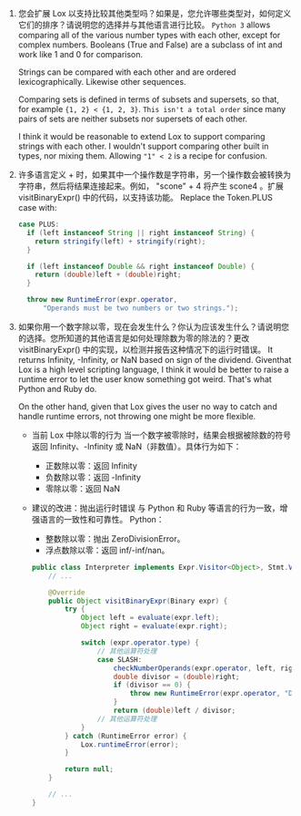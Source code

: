 1.  您会扩展 Lox 以支持比较其他类型吗？如果是，您允许哪些类型对，如何定义它们的排序？请说明您的选择并与其他语言进行比较。
    `Python 3` allows comparing all of the various number types with each other,
    except for complex numbers. Booleans (True and False) are a subclass of
    int and work like 1 and 0 for comparison.

    Strings can be compared with each other and are ordered lexicographically.
    Likewise other sequences.

    Comparing sets is defined in terms of subsets and supersets, so that, for
    example `{1, 2} < {1, 2, 3}`. `This isn't a total order` since many pairs of
    sets are neither subsets nor supersets of each other.

    I think it would be reasonable to extend Lox to support comparing strings
    with each other. I wouldn't support comparing other built in types, nor
    mixing them. Allowing `"1" < 2` is a recipe for confusion.

2.  许多语言定义 + 时，如果其中一个操作数是字符串，另一个操作数会被转换为字符串，然后将结果连接起来。例如， "scone" + 4 将产生 scone4 。扩展 visitBinaryExpr() 中的代码，以支持该功能。
    Replace the Token.PLUS case with:

    ```java
    case PLUS:
      if (left instanceof String || right instanceof String) {
        return stringify(left) + stringify(right);
      }

      if (left instanceof Double && right instanceof Double) {
        return (double)left + (double)right;
      }

      throw new RuntimeError(expr.operator,
          "Operands must be two numbers or two strings.");
    ```

3.  如果你用一个数字除以零，现在会发生什么？你认为应该发生什么？请说明您的选择。您所知道的其他语言是如何处理除数为零的除法的？更改 visitBinaryExpr() 中的实现，以检测并报告这种情况下的运行时错误。
    It returns Infinity, -Infinity, or NaN based on sign of the dividend. Giventhat Lox is a high level scripting language, I think it would be better to
    raise a runtime error to let the user know something got weird. That's what Python and Ruby do.

    On the other hand, given that Lox gives the user no way to catch and handle runtime errors, not throwing one might be more flexible.

    - 当前 Lox 中除以零的行为
      当一个数字被零除时，结果会根据被除数的符号返回 Infinity、-Infinity 或 NaN（非数值）。具体行为如下：

      - 正数除以零：返回 Infinity
      - 负数除以零：返回 -Infinity
      - 零除以零：返回 NaN

    - 建议的改进：抛出运行时错误
      与 Python 和 Ruby 等语言的行为一致，增强语言的一致性和可靠性。
      Python：

      - 整数除以零：抛出 ZeroDivisionError。
      - 浮点数除以零：返回 inf/-inf/nan。

      ```java
      public class Interpreter implements Expr.Visitor<Object>, Stmt.Visitor<Void> {
          // ...

          @Override
          public Object visitBinaryExpr(Binary expr) {
              try {
                  Object left = evaluate(expr.left);
                  Object right = evaluate(expr.right);

                  switch (expr.operator.type) {
                      // 其他运算符处理
                      case SLASH:
                          checkNumberOperands(expr.operator, left, right);
                          double divisor = (double)right;
                          if (divisor == 0) {
                              throw new RuntimeError(expr.operator, "Division by zero.");
                          }
                          return (double)left / divisor;
                      // 其他运算符处理
                  }
              } catch (RuntimeError error) {
                  Lox.runtimeError(error);
              }

              return null;
          }

          // ...
      }

      ```
